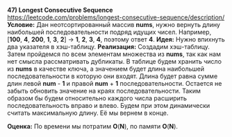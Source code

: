 **47) Longest Consecutive Sequence**
https://leetcode.com/problems/longest-consecutive-sequence/description/
**Условие:**
Дан неотсортированный массив **nums**, нужно вернуть длину наибольшей последовательности подряд идущих чисел. Например, [**100**, **4**, **200**, **1**, **3**, **2**] -> **1**, **2**, **3**, **4**, поэтому ответ **4**.
**Идея:**
Нужно впихнуть два указателя в хэш-таблицу.
**Реализация:**
    Создадим хэш-таблицу. Затем пройдемся по всем элементам множества из **nums**, так как нам нет смысла рассматривать дубликаты. В таблице будем хранить число из **nums** в качестве ключа, а значением будет длина наибольшей последовательности в которую они входят. Длина будет равна сумме длин левой **num** - **1** и правой **num** + **1** последовательности. Остается не забыть обновить значение на краях последовательности. Таким образом бы будем относительно каждого числа расширить последовательность вправо и влево. Будем при этом динамически считать максимальную длину. Её мы вернем в конце.

**Оценка:**
    По времени мы потратим **O**(**N**), по памяти **O**(**N**).
